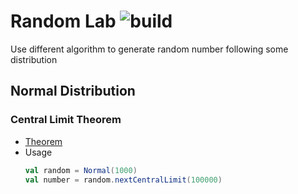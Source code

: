# Random Lab ![build](https://travis-ci.org/sjmyuan/random-lab.svg)
Use different algorithm to generate random number following some distribution

## Normal Distribution
### Central Limit Theorem
+ [Theorem](https://en.wikipedia.org/wiki/Central_limit_theorem)
+ Usage
  ```scala
  val random = Normal(1000)
  val number = random.nextCentralLimit(100000)
  ```
